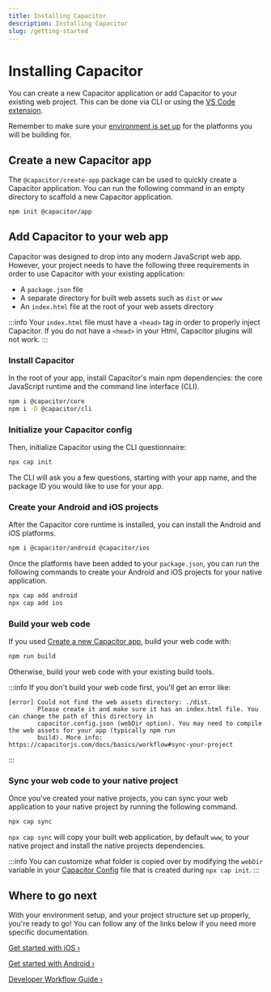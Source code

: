 ```yaml
---
title: Installing Capacitor
description: Installing Capacitor
slug: /getting-started
---
```


# Installing Capacitor

You can create a new Capacitor application or add Capacitor to your existing web project. This can be done via CLI or using the [VS Code extension](vscode/getting-started).

Remember to make sure your [environment is set up](/main/getting-started/environment-setup.md) for the platforms you will be building for.

## Create a new Capacitor app

The `@capacitor/create-app` package can be used to quickly create a Capacitor application. You can run the following command in an empty directory to scaffold a new Capacitor application.

```bash
npm init @capacitor/app
```

## Add Capacitor to your web app

Capacitor was designed to drop into any modern JavaScript web app. However, your project needs to have the following three requirements in order to use Capacitor with your existing application:

- A `package.json` file
- A separate directory for built web assets such as `dist` or `www`
- An `index.html` file at the root of your web assets directory

:::info
Your `index.html` file must have a `<head>` tag in order to properly inject Capacitor. If you do not have a
`<head>` in your Html, Capacitor plugins will not work.
:::

### Install Capacitor

In the root of your app, install Capacitor's main npm dependencies: the core JavaScript runtime and the command line interface (CLI).

```bash
npm i @capacitor/core
npm i -D @capacitor/cli
```

### Initialize your Capacitor config

Then, initialize Capacitor using the CLI questionnaire:

```bash
npx cap init
```

The CLI will ask you a few questions, starting with your app name, and the package ID you would like to use for your app.

### Create your Android and iOS projects

After the Capacitor core runtime is installed, you can install the Android and iOS platforms.

```bash
npm i @capacitor/android @capacitor/ios
```

Once the platforms have been added to your `package.json`, you can run the following commands to create your Android and iOS projects for your native application.

```bash
npx cap add android
npx cap add ios
```

### Build your web code

If you used [Create a new Capacitor app](#create-a-new-capacitor-app), build your web code with:

```bash
npm run build
```

Otherwise, build your web code with your existing build tools.

:::info
If you don't build your web code first, you'll get an error like:
```
[error] Could not find the web assets directory: ./dist.
        Please create it and make sure it has an index.html file. You can change the path of this directory in
        capacitor.config.json (webDir option). You may need to compile the web assets for your app (typically npm run
        build). More info: https://capacitorjs.com/docs/basics/workflow#sync-your-project
```
:::

### Sync your web code to your native project

Once you've created your native projects, you can sync your web application to your native project by running the following command.

```bash
npx cap sync
```

`npx cap sync` will copy your built web application, by default `www`, to your native project and install the native projects dependencies.

:::info
You can customize what folder is copied over by modifying the `webDir` variable in your [Capacitor Config](/main/reference/config.md) file that is created during `npx cap init`.
:::

## Where to go next

With your environment setup, and your project structure set up properly, you're ready to go! You can follow any of the links below if you need more specific documentation.

[Get started with iOS &#8250;](/main/ios/index.md)

[Get started with Android &#8250;](/main/android/index.md)

[Developer Workflow Guide &#8250;](/main/basics/workflow.md)
